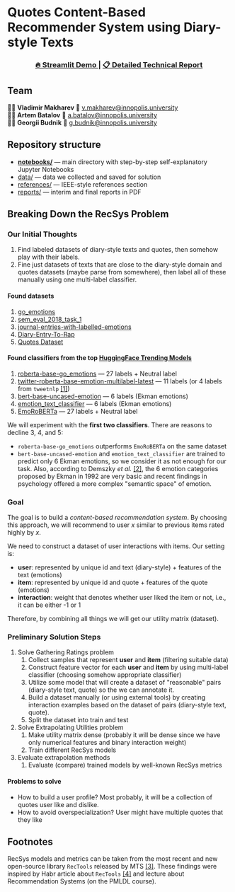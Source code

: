 # Quotes Content-Based Recommender System using Diary-style Texts

<h3 align="center">
<a href="https://huggingface.co/spaces/batalovme/quotes-recsys"> 🔥 Streamlit Demo </a>|
<a href="./reports/Final Technical Report.pdf.pdf"> 📋 Detailed Technical Report </a>
</h3>

## Team

🧑‍💻 **Vladimir Makharev** 📧 v.makharev@innopolis.university<br>
🧑‍💻 **Artem Batalov** 📧 a.batalov@innopolis.university<br>
🧑‍💻 **Georgii Budnik** 📧 g.budnik@innopolis.university

## Repository structure

- [**notebooks/**](./notebooks) — main directory with step-by-step self-explanatory Jupyter Notebooks
- [data/](./data) — data we collected and saved for solution
- [references/](./references) — IEEE-style references section
- [reports/](./reports) — interim and final reports in PDF 

## Breaking Down the RecSys Problem

### Our Initial Thoughts

1. Find labeled datasets of diary-style texts and quotes, then somehow play with their labels.
2. Fine just datasets of texts that are close to the diary-style domain and quotes datasets (maybe parse from somewhere), then label all of these manually using one multi-label classifier.

#### Found datasets

1. [go_emotions](https://huggingface.co/datasets/go_emotions)
2. [sem_eval_2018_task_1](https://huggingface.co/datasets/sem_eval_2018_task_1)
3. [journal-entries-with-labelled-emotions](https://www.kaggle.com/datasets/madhavmalhotra/journal-entries-with-labelled-emotions)
4. [Diary-Entry-To-Rap](https://huggingface.co/datasets/chaudha7/Diary-Entry-To-Rap)
5. [Quotes Dataset](https://www.kaggle.com/datasets/hiteshsuthar101/quotes-dataset) 

#### Found classifiers from the top [HuggingFace Trending Models](https://huggingface.co/models?sort=trending&search=emotion)

1. [roberta-base-go_emotions](https://huggingface.co/SamLowe/roberta-base-go_emotions) — 27 labels + Neutral label
2. [twitter-roberta-base-emotion-multilabel-latest](https://huggingface.co/cardiffnlp/twitter-roberta-base-emotion-multilabel-latest) — 11 labels (or 4 labels from `tweetnlp` [[1]]())
3. [bert-base-uncased-emotion](https://huggingface.co/bhadresh-savani/bert-base-uncased-emotion) — 6 labels (Ekman emotions)
4. [emotion_text_classifier](https://huggingface.co/michellejieli/emotion_text_classifier) — 6 labels (Ekman emotions)
5. [EmoRoBERTa](https://huggingface.co/arpanghoshal/EmoRoBERTa) — 27 labels + Neutral label


We will experiment with the **first two classifiers**. There are reasons to decline 3, 4, and 5:
- `roberta-base-go_emotions` outperforms `EmoRoBERTa` on the same dataset
-  `bert-base-uncased-emotion` and `emotion_text_classifier` are trained to predict only 6 Ekman emotions, so we consider it as not enough for our task. Also, according to Demszky *et al.* [[2]](https://arxiv.org/pdf/2005.00547.pdf), the 6 emotion categories proposed by Ekman in 1992 are very basic and recent findings in psychology offered a more complex "semantic space" of emotion.

### Goal

The goal is to build a *content-based recommendation system*. By choosing this approach, we will recommend to user $x$ similar to previous items rated highly by $x$.

We need to construct a dataset of user interactions with items. Our setting is:
- **user**: represented by unique id and text (diary-style) + features of the text (emotions)
- **item**: represented by unique id and quote + features of the quote (emotions)
- **interaction**: weight that denotes whether user liked the item or not, i.e., it can be either -1 or 1

Therefore, by combining all things we will get our utility matrix (dataset).

### Preliminary Solution Steps

1. Solve Gathering Ratings problem
    1. Collect samples that represent **user** and **item** (filtering suitable data)
    2. Construct feature vector for each **user** and **item** by using multi-label classifier (choosing somehow appropriate classifier)
    3. Utilize some model that will create a dataset of "reasonable" pairs (diary-style text, quote) so the we can annotate it.
    4. Build a dataset manually (or using external tools) by creating interaction examples based on the dataset of pairs (diary-style text, quote).
    5. Split the dataset into train and test
2. Solve Extrapolating Utilities problem
    1. Make utility matrix dense (probably it will be dense since we have only numerical features and binary interaction weight)
    2. Train different RecSys models
3. Evaluate extrapolation methods
    1. Evaluate (compare) trained models by well-known RecSys metrics

#### Problems to solve

- How to build a user profile? Most probably, it will be a collection of quotes user like and dislike.
- How to avoid overspecialization? User might have multiple quotes that they like

## Footnotes

RecSys models and metrics can be taken from the most recent and new open-source library `RecTools` released by MTS [[3]](https://github.com/MobileTeleSystems/RecTools). These findings were inspired by Habr article about `RecTools` [[4]](https://habr.com/ru/articles/773126/) and lecture about Recommendation Systems (on the PMLDL course).